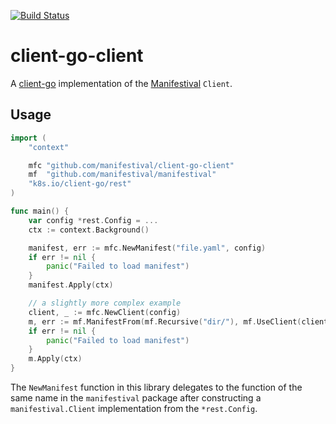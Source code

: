 [![Build Status](https://github.com/manifestival/client-go-client/workflows/Build%20and%20Test/badge.svg)](https://github.com/manifestival/client-go-client/actions)

# client-go-client

A [client-go](https://github.com/kubernetes/client-go) implementation
of the [Manifestival](https://github.com/manifestival/manifestival)
`Client`.

Usage
-----

```go
import (
    "context"

    mfc "github.com/manifestival/client-go-client"
    mf  "github.com/manifestival/manifestival"
    "k8s.io/client-go/rest"
)

func main() {
    var config *rest.Config = ...
    ctx := context.Background()

    manifest, err := mfc.NewManifest("file.yaml", config)
    if err != nil {
        panic("Failed to load manifest")
    }
    manifest.Apply(ctx)

    // a slightly more complex example
    client, _ := mfc.NewClient(config)
    m, err := mf.ManifestFrom(mf.Recursive("dir/"), mf.UseClient(client))
    if err != nil {
        panic("Failed to load manifest")
    }
    m.Apply(ctx)
}
```

The `NewManifest` function in this library delegates to the function
of the same name in the `manifestival` package after constructing a
`manifestival.Client` implementation from the `*rest.Config`.

